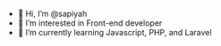 - 👋 Hi, I’m @sapiyah
- 👀 I’m interested in Front-end developer
- 🌱 I’m currently learning Javascript, PHP, and Laravel
